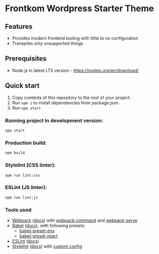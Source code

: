 # Frontkom Wordpress Starter Theme

## Features

* Provides modern frontend tooling with little to no configuration
* Transpiles only unsupported things

## Prerequisites

* Node.js in latest LTS version - https://nodejs.org/en/download/

## Quick start

1. Copy contents of this repository to the root of your project.
2. Run `npm i` to install dependencies from package.json.
3. Run `npm start`

### Running project in development version:

```npm start```

### Production build:

```npm build```

### Stylelint (CSS linter):

```npm run lint:css```

### ESLint (JS linter):

```npm run lint:js```


### Tools used

* [Webpack](https://webpack.js.org/) ([docs](https://webpack.js.org/configuration/)) with [webpack-command](https://github.com/webpack-contrib/webpack-command) and [webpack-serve](https://github.com/webpack-contrib/webpack-serve)
* [Babel](https://babeljs.io/) ([docs](https://babeljs.io/docs/en/)), with following presets:
    * [babel-preset-env](https://babeljs.io/docs/en/babel-preset-env)
    * [babel-preset-react](https://babeljs.io/docs/en/babel-preset-react)
* [ESLint](https://eslint.org/) ([docs](https://eslint.org/docs/user-guide/configuring))
* [Stylelint](https://stylelint.io/) ([docs](https://stylelint.io/user-guide/)) with [custom config](.stylelintrc)

